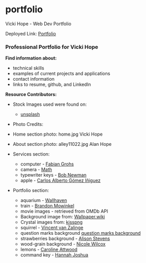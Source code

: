 # portfolio
Vicki Hope - Web Dev Portfolio

Deployed Link: [Portfolio](https://vwhope.github.io/portfolio/)

### Professional Portfolio for Vicki Hope

**Find information about:**
* technical skills
* examples of current projects and applications
* contact information
* links to resume, github, and LinkedIn

**Resource Contributors:**
* Stock Images used were found on:
  * [unsplash](https://unsplash.com/)

* Photo Credits:
* Home section photo: home.jpg Vicki Hope
* About section photo: alley11022.jpg Alan Hope
* Services section:
    * computer - [Fabian Grohs](https://unsplash.com/@grohsfabian?utm_medium=referral&utm_campaign=photographer-credit&utm_content=creditBadge)
    * camera - [Math](https://unsplash.com/@builtbymath?utm_medium=referral&amp;utm_campaign=photographer-credit&amp;utm_content=creditBadge)
    * typewriter keys - [Bob Newman](https://unsplash.com/@newmanx?utm_medium=referral&amp;utm_campaign=photographer-credit&amp;utm_content=creditBadge)
    * apple - [Carlos Alberto Gómez Iñiguez](https://unsplash.com/@iniguez?utm_medium=referral&amp;utm_campaign=photographer-credit&amp;utm_content=creditBadge)
* Portfolio section:
    * aquarium - [Wallhaven](https://alpha.wallhaven.cc/wallpaper/583566)
    * train - [Brandon Mowinkel](https://unsplash.com/photos/mZJ4HB2OS4k?utm_source=unsplash&utm_medium=referral&utm_content=creditCopyText)
    * movie images - retrieved from OMDb API
    * Background image from: [Wallpaper.wiki](https://wallpaper.wiki/crystal-wallpaper-free-download.html/2/)
    * Crystal images from: [kisspng](https://kisspng.com/)
    * squirrel - [Vincent van Zalinge](https://unsplash.com)
    * question marks background [question marks background](https://unsplash.com)
    * strawberries background - [Alison Stevens](https://unsplash.com)
    * wood-grain background - [Nicole Wilcox](https://unsplash.com/)
    * lemons - [Caroline Attwood](https://unsplash.com/)
    * command key - [Hannah Joshua](https://images.unsplash.com/photo-1524741978410-350ba91a70d7?ixlib=rb-0.3.5&ixid=eyJhcHBfaWQiOjEyMDd9&s=9f7f0a986c19209470cccc5176cd5669&auto=format&fit=crop&w=500&q=60)

    
    




